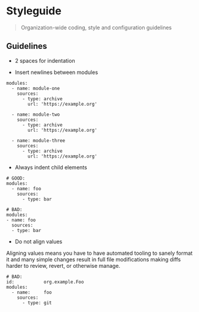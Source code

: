 # Styleguide
> Organization-wide coding, style and configuration guidelines

## Guidelines

- 2 spaces for indentation

- Insert newlines between modules

```shell
modules:
  - name: module-one
    sources:
      - type: archive
        url: 'https://example.org'
 
  - name: module-two
    sources:
      - type: archive
        url: 'https://example.org'

  - name: module-three
    sources:
      - type: archive
        url: 'https://example.org'
```

- Always indent child elements

```shell
# GOOD:
modules:
  - name: foo
    sources:
      - type: bar

# BAD:
modules:
- name: foo
  sources:
  - type: bar
```

- Do not align values

Aligning values means you have to have automated tooling to sanely format it and 
many simple changes result in full file modifications making diffs harder to 
review, revert, or otherwise manage.

```shell
# BAD:
id:           org.example.Foo   
modules:
  - name:     foo
    sources:
      - type: git
```

